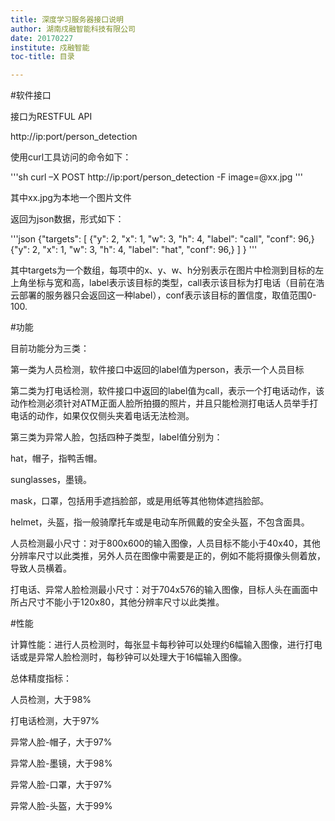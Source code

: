 ```yaml
---
title: 深度学习服务器接口说明
author: 湖南戍融智能科技有限公司
date: 20170227
institute: 戍融智能 
toc-title: 目录

---
```


#软件接口

接口为RESTFUL API

http://ip:port/person_detection

使用curl工具访问的命令如下：

'''sh
curl –X POST http://ip:port/person_detection -F image=@xx.jpg
'''

其中xx.jpg为本地一个图片文件

返回为json数据，形式如下：

'''json
{"targets":
	[
	{"y": 2, "x": 1, "w": 3, "h": 4, "label": "call", "conf": 96,}
	{"y": 2, "x": 1, "w": 3, "h": 4, "label": "hat", "conf": 96,}
	]
}
'''

其中targets为一个数组，每项中的x、y、w、h分别表示在图片中检测到目标的左上角坐标与宽和高，label表示该目标的类型，call表示该目标为打电话（目前在浩云部署的服务器只会返回这一种label），conf表示该目标的置信度，取值范围0-100.

#功能

目前功能分为三类：

第一类为人员检测，软件接口中返回的label值为person，表示一个人员目标

第二类为打电话检测，软件接口中返回的label值为call，表示一个打电话动作，该动作检测必须针对ATM正面人脸所拍摄的照片，并且只能检测打电话人员举手打电话的动作，如果仅仅侧头夹着电话无法检测。

第三类为异常人脸，包括四种子类型，label值分别为：

hat，帽子，指鸭舌帽。

sunglasses，墨镜。

mask，口罩，包括用手遮挡脸部，或是用纸等其他物体遮挡脸部。

helmet，头盔，指一般骑摩托车或是电动车所佩戴的安全头盔，不包含面具。

人员检测最小尺寸：对于800x600的输入图像，人员目标不能小于40x40，其他分辨率尺寸以此类推，另外人员在图像中需要是正的，例如不能将摄像头侧着放，导致人员横着。

打电话、异常人脸检测最小尺寸：对于704x576的输入图像，目标人头在画面中所占尺寸不能小于120x80，其他分辨率尺寸以此类推。

#性能

计算性能：进行人员检测时，每张显卡每秒钟可以处理约6幅输入图像，进行打电话或是异常人脸检测时，每秒钟可以处理大于16幅输入图像。

总体精度指标：

人员检测，大于98%

打电话检测，大于97%

异常人脸-帽子，大于97%

异常人脸-墨镜，大于98%

异常人脸-口罩，大于97%

异常人脸-头盔，大于99%
